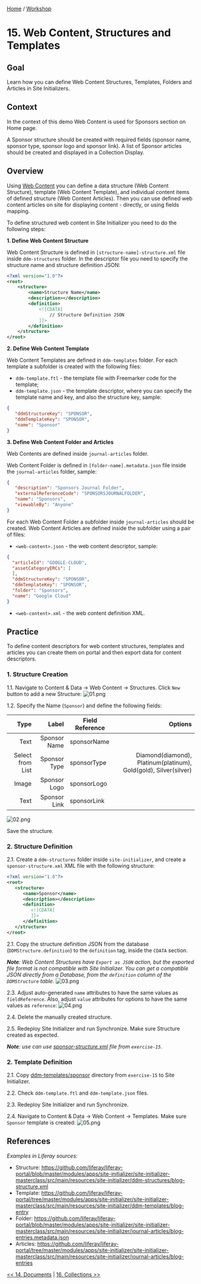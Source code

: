 [Home](../../../README.md) / [Workshop](../README.md) 

# 15. Web Content, Structures and Templates

## Goal 

Learn how you can define Web Content Structures, Templates, Folders and Articles in Site Initializers.

## Context

In the context of this demo Web Content is used for Sponsors section on Home page.

A Sponsor structure should be created with required fields (sponsor name, sponsor type, sponsor logo and sponsor link). A list of Sponsor articles should be created and displayed in a Collection Display.  

## Overview

Using [Web Content](https://learn.liferay.com/w/dxp/content-authoring-and-management/web-content) you can define a data structure (Web Content Structure), template (Web Content Template), and individual content items of defined structure (Web Content Articles). 
Then you can use defined web content articles on site for displaying content - directly, or using fields mapping.

To define structured web content in Site Initializer you need to do the following steps:

**1. Define Web Content Structure**

Web Content Structure is defined in `[structure-name]-structure.xml` file inside `ddm-structures` folder.
In the descriptor file you need to specify the structure name and structure definition JSON:

```xml
<?xml version="1.0"?>
<root>
    <structure>
        <name>Structure Name</name>
        <description></description>
        <definition>
            <![CDATA[
                // Structure Definition JSON
            ]]>
        </definition>
    </structure>
</root>
```

**2. Define Web Content Template**

Web Content Templates are defined in `ddm-templates` folder. For each template a subfolder is created with the following files:
- `ddm-template.ftl` - the template file with Freemarker code for the template;
- `ddm-template.json` - the template descriptor, where you can specify the template name and key, and also the structure key, sample:
```json 
{
   "ddmStructureKey": "SPONSOR",
   "ddmTemplateKey": "SPONSOR",
   "name": "Sponsor"
}
```

**3. Define Web Content Folder and Articles**

Web Contents are defined inside `journal-articles` folder. 

Web Content Folder is defined in `[folder-name].metadata.json` file inside the `journal-articles` folder, sample:
```json
{
   "description": "Sponsors Journal Folder",
   "externalReferenceCode": "SPONSORSJOURNALFOLDER",
   "name": "Sponsors",
   "viewableBy": "Anyone"
}
```

For each Web Content Folder a subfolder inside `journal-articles` should be created. Web Content Articles are defined inside the subfolder using a pair of files:
- `<web-content>.json` - the web content descriptor, sample:
```json
{
  "articleId": "GOOGLE-CLOUD",
  "assetCategoryERCs": [
  ],
  "ddmStructureKey": "SPONSOR",
  "ddmTemplateKey": "SPONSOR",
  "folder": "Sponsors",
  "name": "Google Cloud"
}
```
- `<web-content>.xml` - the web content definition XML.

## Practice

To define content descriptors for web content structures, templates and articles you can create them on portal and then export data for content descriptors. 

### 1. Structure Creation

1.1. Navigate to Content & Data → Web Content → Structures. Click `New` button to add a new Structure:
![01.png](images/01.png)

1.2. Specify the Name (`Sponsor`) and define the following fields:

|             Type |        Label | Field Reference |                                                          Options |
|-----------------:|-------------:|-----------------|-----------------------------------------------------------------:|
|             Text | Sponsor Name | sponsorName     |                                                                  |
| Select from List | Sponsor Type | sponsorType     | Diamond(diamond), Platinum(platinum), Gold(gold), Silver(silver) | 
|            Image | Sponsor Logo | sponsorLogo     |                                                                  |
|             Text | Sponsor Link | sponsorLink     |                                                                  |

![02.png](images/02.png)

Save the structure.

### 2. Structure Definition

2.1. Create a `ddm-structures` folder inside `site-initializer`, and create a `sponsor-structure.xml` XML file with the following structure:
```xml
<?xml version="1.0"?>
<root>
   <structure>
      <name>Sponsor</name>
      <description></description>
      <definition>
         <![CDATA[
         ]]>
      </definition>
   </structure>
</root>
```

2.1. Copy the structure definition JSON from the database (`DDMStructure.definition`) to the `definition` tag, inside the `CDATA` section.

_**Note**: Web Content Structures have `Export as JSON` action, but the exported file format is not compatible with Site Initializer._
_You can get a compatible JSON directly from a Database, from the `definition` column of the `DDMStructure` table._
![03.png](images/03.png)

2.3. Adjust auto-generated `name` attributes to have the same values as `fieldReference`. Also, adjust `value` attributes for options to have the same values as `reference`:
![04.png](images/04.png)

2.4. Delete the manually created structure.

2.5. Redeploy Site Initializer and run Synchronize. Make sure Structure created as expected. 

_**Note**: use can use [sponsor-structure.xml](../../../exercises/exercise-15/ddm-structures/sponsor-structure.xml) file from `exercise-15`._

### 2. Template Definition

2.1. Copy [ddm-templates/sponsor](../../../exercises/exercise-15/ddm-templates/sponsor) directory from `exercise-15` to Site Initializer.

2.2. Check `ddm-template.ftl` and `ddm-template.json` files.

2.3. Redeploy Site Initializer and run Synchronize.

2.4. Navigate to Content & Data → Web Content → Templates. Make sure `Sponsor` template is created:
![05.png](images/05.png)



## References

_Examples in Liferay sources:_
- Structure: https://github.com/liferay/liferay-portal/blob/master/modules/apps/site-initializer/site-initializer-masterclass/src/main/resources/site-initializer/ddm-structures/blog-structure.xml
- Template: https://github.com/liferay/liferay-portal/tree/master/modules/apps/site-initializer/site-initializer-masterclass/src/main/resources/site-initializer/ddm-templates/blog-entry
- Folder: https://github.com/liferay/liferay-portal/blob/master/modules/apps/site-initializer/site-initializer-masterclass/src/main/resources/site-initializer/journal-articles/blog-entries.metadata.json
- Articles: https://github.com/liferay/liferay-portal/tree/master/modules/apps/site-initializer/site-initializer-masterclass/src/main/resources/site-initializer/journal-articles/blog-entries


[<< 14. Documents](../14-documents/README.md) | [16. Collections >>](../16-collections/README.md)